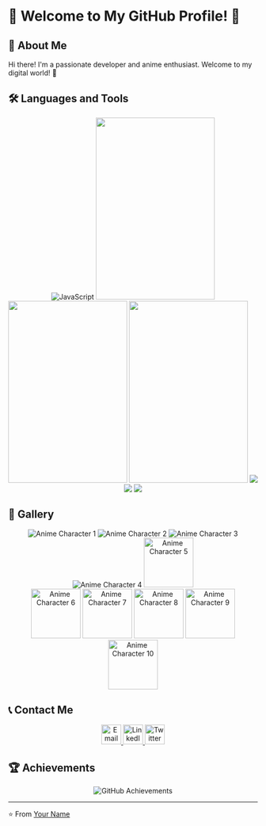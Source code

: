 # 🌸 Welcome to My GitHub Profile! 🌸

## 🌟 About Me

Hi there! I'm a passionate developer and anime enthusiast. Welcome to my digital world! 🚀

## 🛠️ Languages and Tools

<div align="center">
  <img src="https://i.pinimg.com/originals/12/27/87/1227871fe4361ab20682a552629faf3a.jpg" alt="JavaScript"/>
  <img src="https://github.com/cat-milk/Anime-Girls-Holding-Programming-Books/blob/master/NodeJs/Girl_With_Glasses_Blue_Eyes_Covering_Face_With_Express_In_Action_Book.png" width="240" height="367" />
  <img src="https://github.com/cat-milk/Anime-Girls-Holding-Programming-Books/blob/master/PHP/Patchouli_Knowledge_Holds_PHP_For_Professionals_Portuguese.png" width="240" height="367" />
  <img src="https://github.com/cat-milk/Anime-Girls-Holding-Programming-Books/blob/master/NodeJs/Black_Haired_Girl_With_Scarf_Holding_NodeJs_Design_Patterns_Book.png" width="240" height="367" />
  <img src="https://github.com/cat-milk/Anime-Girls-Holding-Programming-Books/blob/master/CSS/Sakurajima_Mai_Beginning_CSS.jpg" />
  <img src="https://github.com/cat-milk/Anime-Girls-Holding-Programming-Books/blob/master/MongoDB/Nishimiya_Shouko_Learn_MongoDB.jpg" />
  <img src="https://github.com/cat-milk/Anime-Girls-Holding-Programming-Books/blob/master/Python/Hirasawa_Yui_Studying_For_interview.png" />
</div>

## 🌈 Gallery

<div align="center">
  <img src="https://media2.giphy.com/media/v1.Y2lkPTc5MGI3NjExanA5ZXk2Y2o3bzgxbmpzcWVnM2xlMTVuaTZkd2JvZ21wN3EwNTg2bSZlcD12MV9pbnRlcm5hbF9naWZfYnlfaWQmY3Q9cw/68O3K8YoyQRvG/giphy.gif"  alt="Anime Character 1"/>
  <img src="https://media1.giphy.com/media/v1.Y2lkPTc5MGI3NjExeDVweG51anU2Njh0ZHg3aGlkbzFuejQ2bDB4bmkxczB1bzc0Y25zbyZlcD12MV9pbnRlcm5hbF9naWZfYnlfaWQmY3Q9cw/PAkrtJgGaygxbXcV9r/giphy.gif"  alt="Anime Character 2"/>
  <img src="https://media4.giphy.com/media/v1.Y2lkPTc5MGI3NjExcWpidm9meXFyZTZ4cmNqd25yajE4bmEya3d1bjQ4aDNkbm04cHNtYiZlcD12MV9pbnRlcm5hbF9naWZfYnlfaWQmY3Q9Zw/jCaU8WfesJfH2/giphy.gif"  alt="Anime Character 3"/>
  <img src="https://media3.giphy.com/media/v1.Y2lkPTc5MGI3NjExcDl4NmpqOXZsYXloZ3RjeDFzeTNtdHE1OGtpdTJyNXAybXg2NmhxOSZlcD12MV9pbnRlcm5hbF9naWZfYnlfaWQmY3Q9Zw/adlPS9aMT2CNG/giphy.gif" alt="Anime Character 4"/>
  <img src="/path/to/anime-character-7.gif" width="100" alt="Anime Character 5"/>
</div>

<div align="center">
  <img src="/path/to/anime-character-8.gif" width="100" alt="Anime Character 6"/>
  <img src="/path/to/anime-character-9.gif" width="100" alt="Anime Character 7"/>
  <img src="/path/to/anime-character-10.gif" width="100" alt="Anime Character 8"/>
  <img src="/path/to/anime-character-11.gif" width="100" alt="Anime Character 9"/>
  <img src="/path/to/anime-character-12.gif" width="100" alt="Anime Character 10"/>
</div>

## 📞 Contact Me

<div align="center">
  <a href="mailto:youremail@example.com">
    <img src="/path/to/email-icon.png" width="40" alt="Email"/>
  </a>
  <a href="https://linkedin.com/in/yourprofile">
    <img src="/path/to/linkedin-icon.png" width="40" alt="LinkedIn"/>
  </a>
  <a href="https://twitter.com/yourprofile">
    <img src="/path/to/twitter-icon.png" width="40" alt="Twitter"/>
  </a>
</div>

## 🏆 Achievements

<div align="center">
  <img src="/path/to/trophy-background.gif" alt="GitHub Achievements"/>
</div>

---

⭐ From [Your Name](https://github.com/yourusername)
